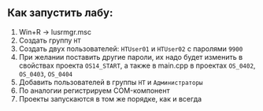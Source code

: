 ## Как запустить лабу:
1. Win+R -> lusrmgr.msc
2. Создать группу `HT`
3. Создать двух пользователей: `HTUser01` и `HTUser02` с паролями `9900`
4. При желании поставить другие пароли, их надо будет изменить в свойствах проекта `OS14_START`, а также в main.cpp в проектах `OS_0402`, `OS_0403`, `OS_0404`
5. Добавить пользователей в группы `HT` и `Администраторы`
6. По аналогии регистрируем COM-компонент
7. Проекты запускаются в том же порядке, как и всегда